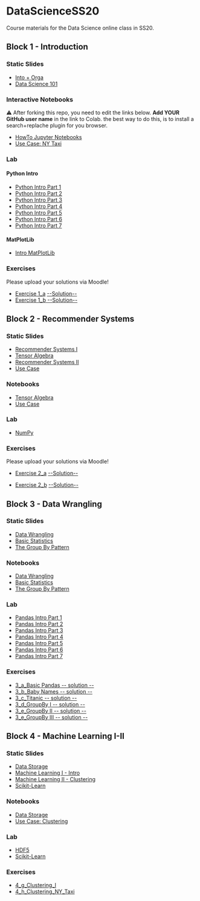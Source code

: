 # DataScienceSS20
Course materials for the Data Science online class in SS20.

## Block 1 - Introduction
### Static Slides
* [Into + Orga](Slides/01_a_Intro_and_Orga.pdf)
* [Data Science 101](Slides/01_b_Data_Science_101.pdf)

### Interactive Notebooks
:warning: After forking this repo, you need to edit the links below. **Add YOUR GitHub user name** in the link to Colab. the  best way to do this, is to install a search+replache plugin for you browser.

* [HowTo Jupyter Notebooks](https://colab.research.google.com/github/dnguyen2211/DataScienceSS20/blob/master/Notebooks/01_a_Jupyter-Intro.ipynb)
* [Use Case: NY Taxi](https://colab.research.google.com/github/dnguyen2211/DataScienceSS20/blob/master/Notebooks/01_b_UseCase_NY_Taxi.ipynb)

### Lab
#### Python Intro
* [Python Intro Part 1](https://colab.research.google.com/github/dnguyen2211/DataScienceSS20/blob/master/Notebooks/01_c_Python-Intro/01_variables.ipynb)
* [Python Intro Part 2](https://colab.research.google.com/github/dnguyen2211/DataScienceSS20/blob/master/Notebooks/01_c_Python-Intro/02_strings.ipynb)
* [Python Intro Part 3](https://colab.research.google.com/github/dnguyen2211/DataScienceSS20/blob/master/Notebooks/01_c_Python-Intro/03_data_structures.ipynb)
* [Python Intro Part 4](https://colab.research.google.com/github/dnguyen2211/DataScienceSS20/blob/master/Notebooks/01_c_Python-Intro/04_control_flow.ipynb)
* [Python Intro Part 5](https://colab.research.google.com/github/dnguyen2211/DataScienceSS20/blob/master/Notebooks/01_c_Python-Intro/05_functions.ipynb)
* [Python Intro Part 6](https://colab.research.google.com/github/dnguyen2211/DataScienceSS20/blob/master/Notebooks/01_c_Python-Intro/06_classes.ipynb)
* [Python Intro Part 7](https://colab.research.google.com/github/dnguyen2211/DataScienceSS20/blob/master/Notebooks/01_c_Python-Intro/07_modules.ipynb)
#### MatPlotLib
* [Intro MatPlotLib](https://colab.research.google.com/github/dnguyen2211/DataScienceSS20/blob/master/Notebooks/01_d_MatplotLib-Intro/Matplotlib-Intro.ipynb)

### Exercises
Please upload your solutions via Moodle!
* [Exercise 1_a](https://colab.research.google.com/github/dnguyen2211/DataScienceSS20/blob/master/Exercises/1_a_Python.ipynb) [--Solution--](https://colab.research.google.com/github/dnguyen2211/DataScienceSS20/blob/master/Exercises/1_a_Solution.ipynb)
* [Exercise 1_b](https://colab.research.google.com/github/dnguyen2211/DataScienceSS20/blob/master/Exercises/1_b_MatplotLib.ipynb)[ --Solution--](https://colab.research.google.com/github/dnguyen2211/DataScienceSS20/blob/master/Exercises/1_b-Solution.ipynb)

## Block 2 - Recommender Systems

### Static Slides
* [Recommender Systems I](Slides/02_a_Recommender_Systems_I.pdf)
* [Tensor Algebra](Slides/02_b_Tensor_Algebra.pdf )
* [Recommender Systems II](Slides/02_c_Recommender_Systems_II.pdf)
* [Use Case](Slides/02_d_Use_Case_Recommender_System.pdf)

### Notebooks
* [Tensor Algebra](https://colab.research.google.com/github/dnguyen2211/DataScienceSS20/blob/master/Notebooks/02_b_Tensor_Algebra.ipynb)
* [Use Case](https://colab.research.google.com/github/dnguyen2211/DataScienceSS20/blob/master/Notebooks/02_c_UseCase_RecommendationSystems.ipynb)

### Lab
* [NumPy](https://colab.research.google.com/github/dnguyen2211/DataScienceSS20/blob/master/Notebooks/02_d_Numpy.ipynb)


### Exercises
Please upload your solutions via Moodle!
* [Exercise 2_a](https://colab.research.google.com/github/dnguyen2211/DataScienceSS20/blob/master/Exercises/2_a_Numpy.ipynb) [--Solution--](https://colab.research.google.com/github/dnguyen2211/DataScienceSS20/blob/master/Exercises/2_a_Solution.ipynb)

* [Exercise 2_b](https://colab.research.google.com/github/dnguyen2211/DataScienceSS20/blob/master/Exercises/2_b_Recommender_SVD.ipynb) [--Solution--](https://colab.research.google.com/github/dnguyen2211/DataScienceSS20/blob/master/Exercises/2_b-Solution.ipynb)


## Block 3 - Data Wrangling

### Static Slides
* [Data Wrangling](Slides/03_a_Data_Wrangling.pdf)
* [Basic Statistics](Slides/03_b_Basic_Statistics.pdf)
* [The Group By Pattern](Slides/03_c_Group_By.pdf)


### Notebooks
* [Data Wrangling](https://colab.research.google.com/github/dnguyen2211/DataScienceSS20/blob/master/Notebooks/3_a_Data_Wrangling.ipynb)
* [Basic Statistics](https://colab.research.google.com/github/dnguyen2211/DataScienceSS20/blob/master/Notebooks/3_b_Basic_Statistics.ipynb)
* [The Group By Pattern](https://colab.research.google.com/github/dnguyen2211/DataScienceSS20/blob/master/Notebooks/3_c_GroupBy.ipynb)

### Lab
* [Pandas Intro Part 1](https://colab.research.google.com/github/dnguyen2211/DataScienceSS20/blob/master/Notebooks/03_c_Pandas-Intro/pandas_01.ipynb)
* [Pandas Intro Part 2](https://colab.research.google.com/github/dnguyen2211/DataScienceSS20/blob/master/Notebooks/03_c_Pandas-Intro/pandas_02.ipynb)
* [Pandas Intro Part 3](https://colab.research.google.com/github/dnguyen2211/DataScienceSS20/blob/master/Notebooks/03_c_Pandas-Intro/pandas_03.ipynb)
* [Pandas Intro Part 4](https://colab.research.google.com/github/dnguyen2211/DataScienceSS20/blob/master/Notebooks/03_c_Pandas-Intro/pandas_04.ipynb)
* [Pandas Intro Part 5](https://colab.research.google.com/github/dnguyen2211/DataScienceSS20/blob/master/Notebooks/03_c_Pandas-Intro/pandas_05.ipynb)
* [Pandas Intro Part 6](https://colab.research.google.com/github/dnguyen2211/DataScienceSS20/blob/master/Notebooks/03_c_Pandas-Intro/pandas_06.ipynb)
* [Pandas Intro Part 7](https://colab.research.google.com/github/dnguyen2211/DataScienceSS20/blob/master/Notebooks/03_c_Pandas-Intro/pandas_07.ipynb)

### Exercises
* [3_a_Basic Pandas](https://colab.research.google.com/github/dnguyen2211/DataScienceSS20/blob/master/Exercises/3_a_Basic_Pandas.ipynb)[ -- solution --](https://colab.research.google.com/github/dnguyen2211/DataScienceSS20/blob/master/Exercises/3_a_solution.ipynb)
* [3_b_Baby Names](https://colab.research.google.com/github/dnguyen2211/DataScienceSS20/blob/master/Exercises/3_b_Baby_Names.ipynb)[ -- solution --](https://colab.research.google.com/github/dnguyen2211/DataScienceSS20/blob/master/Exercises/3_b_solution.ipynb)
* [3_c_Titanic](https://colab.research.google.com/github/dnguyen2211/DataScienceSS20/blob/master/Exercises/3_c_Titanic.ipynb )[ -- solution --](https://colab.research.google.com/github/dnguyen2211/DataScienceSS20/blob/master/Exercises/3_c_solution.ipynb)
* [3_d_GroupBy I](https://colab.research.google.com/github/dnguyen2211/DataScienceSS20/blob/master/Exercises/3_d_GroupBy_I.ipynb)[ -- solution -- ](https://colab.research.google.com/github/dnguyen2211/DataScienceSS20/blob/master/Exercises/3_d_solution.ipynb)
* [3_e_GroupBy II](https://colab.research.google.com/github/dnguyen2211/DataScienceSS20/blob/master/Exercises/3_e_GroupBy_II.ipynb)[ -- solution --](https://colab.research.google.com/github/dnguyen2211/DataScienceSS20/blob/master/Exercises/3_e_solution.ipynb)
* [3_e_GroupBy III](https://colab.research.google.com/github/dnguyen2211/DataScienceSS20/blob/master/Exercises/3_f_GroupBy_II.ipynb)[ -- solution --](https://colab.research.google.com/github/dnguyen2211/DataScienceSS20/blob/master/Exercises/3_f_solution.ipynb)

## Block 4 - Machine Learning I-II

### Static Slides
* [Data Storage](Slides/04_a_Data_Storage.pdf)
* [Machine Learning I - Intro](Slides/04-b_Machine_Learning_I.pdf)
* [Machine Learning II - Clustering](Slides/04_c_Machine_Learning_II.pdf)
* [Scikit-Learn](Slides/04_f_Lab_Scikit-Learn.pdf)


### Notebooks
* [Data Storage](https://colab.research.google.com/github/dnguyen2211/DataScienceSS20/blob/master/Notebooks/04_a_Data_Storage.ipynb)
* [Use Case: Clustering](https://colab.research.google.com/github/dnguyen2211/DataScienceSS20/blob/master/Notebooks/04_d_UseCase_NY_Taxy_II.ipynb)

### Lab
* [HDF5](https://colab.research.google.com/github/dnguyen2211/DataScienceSS20/blob/master/Notebooks/04_e_Lab_HDF5.ipynb)
* [Scikit-Learn](https://colab.research.google.com/github/dnguyen2211/DataScienceSS20/blob/master/Notebooks/04_f_Lab_Scikit_Learn.ipynb)


### Exercises
* [4_g_Clustering_I](https://colab.research.google.com/github/dnguyen2211/DataScienceSS20/blob/master/Exercises/4_g_Clustering_I.ipynb)
* [4_h_Clustering_NY_Taxi](https://colab.research.google.com/github/dnguyen2211/DataScienceSS20/blob/master/Exercises/4_h_Clustering_II_NY_Taxy_II.ipynb)



